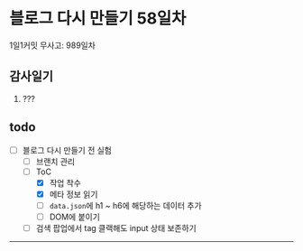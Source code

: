 # 블로그 다시 만들기 58일차

1일1커밋 무사고: 989일차

## 감사일기

1. ???

## todo

- [ ] 블로그 다시 만들기 전 실험
  - [ ] 브랜치 관리
  - [ ] ToC
    - [x] 작업 착수
    - [x] 메타 정보 읽기
    - [ ] `data.json`에 h1 ~ h6에 해당하는 데이터 추가
    - [ ] DOM에 붙이기
  - [ ] 검색 팝업에서 tag 클랙해도 input 상태 보존하기

---


